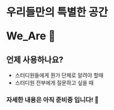 <h1>
    <p>우리들만의 특별한 공간</p>
    <p>We_Are 🤫</p>
</h1>

## 언제 사용하나요?

<ul>
    <li>스터디원들에게 뭔가 단체로 알려야 할때</li>
    <li>스터디원 전부에게 질문하고 싶을 때</li>
</ul>

### 자세한 내용은 아직 준비중 입니다! 🔧
